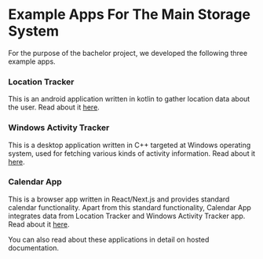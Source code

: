 # Example Apps For The Main Storage System

For the purpose of the bachelor project, we developed the following three example apps.

### Location Tracker
This is an android application written in kotlin to gather location data about the user. Read about it [here](./locationTracker).

### Windows Activity Tracker
This is a desktop application written in C++ targeted at Windows operating system, used for fetching various kinds of activity information.
Read about it [here](./activityTracker).

### Calendar App
This is a browser app written in React/Next.js and provides standard calendar functionality. Apart from this standard functionality, Calendar App integrates data from Location Tracker and Windows Activity Tracker app. Read about it [here](./calendar_app).

You can also read about these applications in detail on hosted documentation.